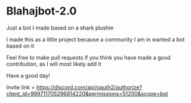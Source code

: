 # Blahajbot-2.0
Just a bot I made based on a shark plushie

I made this as a little project because a community I am in wanted a bot based on it

Feel free to make pull requests if you think you have made a good contribution, as I will most likely add it

Have a good day!

Invite link = https://discord.com/api/oauth2/authorize?client_id=999711705296814220&permissions=51200&scope=bot
